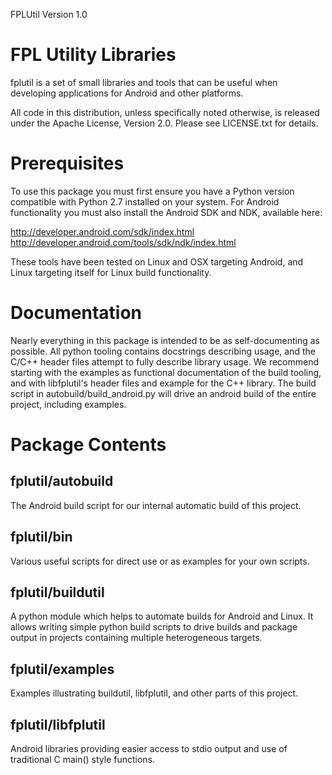FPLUtil Version 1.0

# FPL Utility Libraries

fplutil is a set of small libraries and tools that can be useful when
developing applications for Android and other platforms.

All code in this distribution, unless specifically noted otherwise, is released
under the Apache License, Version 2.0. Please see LICENSE.txt for details.

# Prerequisites

To use this package you must first ensure you have a Python version compatible
with Python 2.7 installed on your system. For Android functionality you must
also install the Android SDK and NDK, available here:

http://developer.android.com/sdk/index.html
http://developer.android.com/tools/sdk/ndk/index.html

These tools have been tested on Linux and OSX targeting Android, and Linux
targeting itself for Linux build functionality.

# Documentation

Nearly everything in this package is intended to be as self-documenting as
possible. All python tooling contains docstrings describing usage, and
the C/C++ header files attempt to fully describe library usage. We recommend
starting with the examples as functional documentation of the build tooling,
and with libfplutil's header files and example for the C++ library. The build
script in autobuild/build_android.py will drive an android build of the entire
project, including examples.

# Package Contents

## fplutil/autobuild

The Android build script for our internal automatic build of this project.

## fplutil/bin

Various useful scripts for direct use or as examples for your own scripts.

## fplutil/buildutil

A python module which helps to automate builds for Android and Linux. It
allows writing simple python build scripts to drive builds and package output
in projects containing multiple heterogeneous targets.

## fplutil/examples

Examples illustrating buildutil, libfplutil, and other parts of this project.

## fplutil/libfplutil

Android libraries providing easier access to stdio output and use of
traditional C main() style functions.
